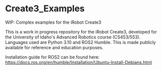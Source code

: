 # Create3_Examples
WIP: Complex examples for the iRobot Create3 

This is a work in progress repository for the iRobot Create3, developed for the University of Idaho's Advanced Robotics course (CS453/553). Languages used are Python 3.10 and ROS2 Humble.
This is made publicly available for reference and education purposes. 

Installation guide for ROS2 can be found here: https://docs.ros.org/en/humble/Installation/Ubuntu-Install-Debians.html
